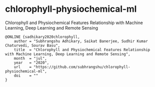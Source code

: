 # chlorophyll-physiochemical-ml
Chlorophyll and Physiochemical Features Relationship with Machine Learning, Deep Learning and Remote Sensing

```
@ONLINE {sadhikary2020chlorophyll,
    author = "Subhrangshu Adhikary, Saikat Banerjee, Sudhir Kumar Chaturvedi, Sourav Basu",
    title  = "Chlorophyll and Physiochemical Features Relationship with Machine Learning, Deep Learning and Remote Sensing",
    month  = "jul",
    year   = "2020",
    url    = "https://github.com/subhrangshu/chlorophyll-physiochemical-ml",
    doi    = ""
}
```
